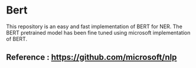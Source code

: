 # Bert

This repository is an easy and fast implementation of BERT for NER.
The BERT pretrained model has been fine tuned using microsoft
implementation of BERT.

## Reference : https://github.com/microsoft/nlp
